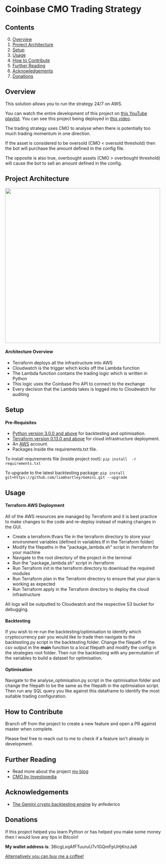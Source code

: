 # Coinbase CMO Trading Strategy

## Contents
0. [Overview](#overview)
1. [Project Architecture](#projectarchitecture)
2. [Setup](#setup) 
3. [Usage](#usage)
4. [How to Contribute](#howtocontribute)
5. [Further Reading](#furtherreading)
6. [Acknowledgements](#acknowledgements)
7. [Donations](#donations)

<a name="overview"></a>
## Overview 

This solution allows you to run the strategy 24/7 on AWS.

You can watch the entire development of this project on [this YouTube playlist](https://www.youtube.com/watch?v=ee0JCfeFw1o&list=PLobCEGRAX3hZ0KqKoZ1RTlYZF-VguIhtC&index=4).
You can see this project being deployed in [this video](https://www.youtube.com/watch?v=ee0JCfeFw1o&list=PLobCEGRAX3hZ0KqKoZ1RTlYZF-VguIhtC&index=3). 

The trading strategy uses CMO to analyse when there is potentially too much trading momentum in one direction.

If the asset is considered to be oversold (CMO < oversold threshold) then the bot will purchase the amount defined in the config file.

The opposite is also true, overbought assets (CMO > overbought threshold) will cause the bot to sell an amount defined in the config. 

<a name="projectarchitecture"></a>
## Project Architecture 

<img src="https://github.com/liamhartley/cryptotradingbot/blob/master/trading_strategies/coinbase_cmo_trading_strategy/docs/cmo_trading_architecture.png" width="500px">

#### Architecture Overview

- Terraform deploys all the infrastructure into AWS
- Cloudwatch is the trigger which kicks off the Lambda function
- The Lambda function contains the trading logic which is written in Python
- This logic uses the Coinbase Pro API to connect to the exchange
- Every decision that the Lambda takes is logged into to Cloudwatch for auditing



<a name="setup"></a>
## Setup 


#### Pre-Requisites

- [Python version 3.0.0 and above](https://www.python.org/downloads/) for backtesting and optimisation.
- [Terraform version 0.13.0 and above](https://www.terraform.io/downloads.html) for cloud infrastructure deployment.
- An [AWS](https://aws.amazon.com) account.
- Packages inside the requirements.txt file.

To install requirements file (inside project root): `pip install  -r requirements.txt`

To upgrade to the latest backtesting package: `pip install  git+https://github.com/liamhartley/Gemini.git --upgrade`


<a name="usage"></a>
## Usage 

#### Terraform AWS Deployment

All of the AWS resources are managed by Terraform and it is best practice to make changes to the code and re-deploy instead of making changes in the GUI.

- Create a terraform.tfvars file in the terraform directory to store your environment variables (defined in variables.tf in the Terraform folder)
- Modify the filepaths in the "package_lambda.sh" script in <strategy>/terraform for your machine
- Navigate to the root directory of the project in the terminal
- Run the "package_lambda.sh" script in <strategy>/terraform
- Run Terraform init in the terraform directory to download the required modules
- Run Terraform plan in the Terraform directory to ensure that your plan is working as expected
- Run Terraform apply in the Terraform directory to deploy the cloud infrastructure

All logs will be outputted to Cloudwatch and the respective S3 bucket for debugging.

#### Backtesting

If you wish to re-run the backtesting/optimisation to identify which cryptocurrency pair you would like to trade then navigate to the backtesting.py script in the backtesting folder.
Change the filepath of the csv output in the __main__ function to a local filepath and modify the config in the strategies root folder.
Then run the backtesting with any permutation of the variables to build a dataset for optimisation.

#### Optimisation

Navigate to the analyse_optimisation.py script in the optimisation folder and change the filepath to be the same as the filepath in the optimsiation script.
Then run any SQL query you like against this dataframe to identify the most suitable trading configuration.

<a name="howtocontribute"></a>
## How to Contribute 

Branch off from the project to create a new feature and open a PR against master when complete. 

Please feel free to reach out to me to check if a feature isn't already in development.

<a name="projectarchitecture"></a>
## Further Reading
- Read more about the project [my blog](https://medium.datadriveninvestor.com/deploying-a-bitcoin-trading-bot-eb9998dfc0f5)
- [CMO by Investopedia](https://www.investopedia.com/terms/c/chandemomentumoscillator.asp)

<a name="acknowledgements"></a>
## Acknowledgements 
- [The Gemini crypto backtesting engine](https://github.com/anfederico/Gemini) by anfederico 

<a name="donations"></a>
## Donations 

If this project helped you learn Python or has helped you make some money then I would love any tips in Bitcoin!

**My wallet address is**: 36icgLxqAfFTuuruU7v1GQmFpUHjKnzJa8

[Alternatively you can buy me a coffee!](https://www.buymeacoffee.com/liamhartley)

